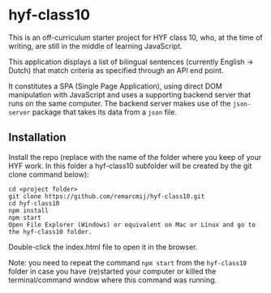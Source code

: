 # hyf-class10

This is an off-curriculum starter project for HYF class 10, who, at the time of writing, are still in the middle of learning JavaScript.

This application displays a list of bilingual sentences (currently English -> Dutch) that match criteria as specified through an API end point.

It constitutes a SPA (Single Page Application), using direct DOM manipulation with JavaScript and uses a supporting backend server that runs on the same computer. The backend server makes use of the `json-server` package that takes its data from a `json` file.

## Installation

Install the repo (replace <project folder> with the name of the folder where you keep of your HYF work. In this folder a hyf-class10 subfolder will be created by the git clone command below):

```
cd <project folder>
git clone https://github.com/remarcmij/hyf-class10.git
cd hyf-class10
npm install
npm start
Open File Explorer (Windows) or equivalent on Mac or Linux and go to the hyf-class10 folder.
```

Double-click the index.html file to open it in the browser.

Note: you need to repeat the command `npm start` from the `hyf-class10` folder in case you have (re)started your computer or killed the terminal/command window where this command was running.
